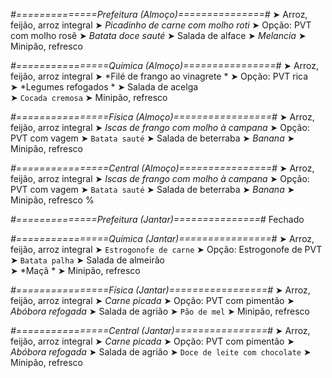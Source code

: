 
*#==============Prefeitura (Almoço)===============#*
➤ Arroz, feijão, arroz integral 
➤ *Picadinho de carne com molho roti*
➤ Opção: PVT com molho rosê
➤ *Batata doce sauté*
➤ Salada de alface
➤ *Melancia*
➤ Minipão, refresco 

*#================Química (Almoço)================#*
➤ Arroz, feijão, arroz integral
➤ *Filé de frango ao vinagrete *
➤ Opção: PVT rica   
➤ *Legumes refogados *
➤ Salada de acelga    
➤ `Cocada cremosa`
➤ Minipão, refresco

*#================Física (Almoço)=================#*
➤ Arroz, feijão, arroz integral
➤ *Iscas de frango com molho à campana*
➤ Opção: PVT com vagem
➤ `Batata sauté`
➤ Salada de beterraba
➤ *Banana*
➤ Minipão, refresco

*#================Central (Almoço)================#*
➤ Arroz, feijão, arroz integral
➤ *Iscas de frango com molho à campana*
➤ Opção: PVT com vagem
➤ `Batata sauté`
➤ Salada de beterraba
➤ *Banana*
➤ Minipão, refresco
%

*#==============Prefeitura (Jantar)===============#*
Fechado

*#================Química (Jantar)================#*
➤ Arroz, feijão, arroz integral
➤ `Estrogonofe de carne`
➤ Opção: Estrogonofe de PVT  
➤ `Batata palha`
➤ Salada de almeirão    
➤ *Maçã *
➤ Minipão, refresco

*#================Física (Jantar)=================#*
➤ Arroz, feijão, arroz integral
➤ *Carne picada*
➤ Opção: PVT com pimentão
➤ *Abóbora refogada*
➤ Salada de agrião
➤ `Pão de mel`
➤ Minipão, refresco

*#================Central (Jantar)================#*
➤ Arroz, feijão, arroz integral
➤ *Carne picada*
➤ Opção: PVT com pimentão
➤ *Abóbora refogada*
➤ Salada de agrião
➤ `Doce de leite com chocolate`
➤ Minipão, refresco
